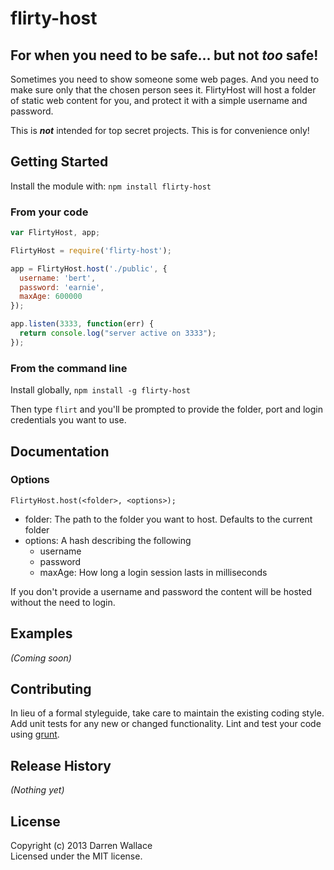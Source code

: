 # flirty-host

## For when you need to be safe... but not _too_ safe!

Sometimes you need to show someone some web pages. And you need to make sure only that the chosen person sees it. FlirtyHost will host a folder of static web content for you, and protect it with a simple username and password.

This is **_not_** intended for top secret projects. This is for convenience only!

## Getting Started
Install the module with: `npm install flirty-host`

### From your code

```javascript
var FlirtyHost, app;

FlirtyHost = require('flirty-host');

app = FlirtyHost.host('./public', {
  username: 'bert',
  password: 'earnie',
  maxAge: 600000
});

app.listen(3333, function(err) {
  return console.log("server active on 3333");
});
```

### From the command line

Install globally, `npm install -g flirty-host`

Then type `flirt` and you'll be prompted to provide the folder, port and login credentials you want to use.

## Documentation
### Options
`FlirtyHost.host(<folder>, <options>);`

- folder: The path to the folder you want to host. Defaults to the current folder
- options: A hash describing the following
	- username 	
	- password
	- maxAge: How long a login session lasts in milliseconds

If you don't provide a username and password the content will be hosted without the need to login.

## Examples
_(Coming soon)_

## Contributing
In lieu of a formal styleguide, take care to maintain the existing coding style. Add unit tests for any new or changed functionality. Lint and test your code using [grunt](https://github.com/gruntjs/grunt).

## Release History
_(Nothing yet)_

## License
Copyright (c) 2013 Darren Wallace  
Licensed under the MIT license.

